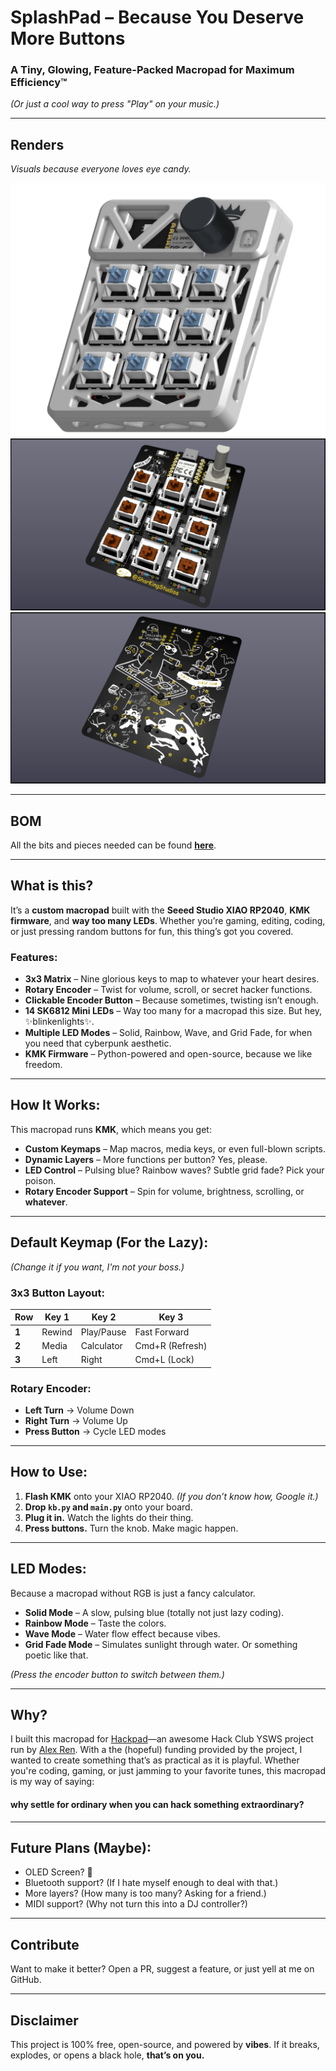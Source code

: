 # SplashPad – Because You Deserve More Buttons  

### A Tiny, Glowing, Feature-Packed Macropad for Maximum Efficiency™  

*(Or just a cool way to press "Play" on your music.)*  

---

## Renders 
*Visuals because everyone loves eye candy.*

![Case Render](/CAD/Renders/caseRender.png)
![Front PCB Render](/CAD/Renders/frontPCBRender.png)
![Back PCB Render](/CAD/Renders/backPCBRender.png)

---
## BOM
All the bits and pieces needed can be found **[here](/BOM.md)**.

---

## What is this?  
It’s a **custom macropad** built with the **Seeed Studio XIAO RP2040**, **KMK firmware**, and **way too many LEDs**. Whether you’re gaming, editing, coding, or just pressing random buttons for fun, this thing’s got you covered.

### Features:
- **3x3 Matrix** – Nine glorious keys to map to whatever your heart desires.
- **Rotary Encoder** – Twist for volume, scroll, or secret hacker functions.
- **Clickable Encoder Button** – Because sometimes, twisting isn’t enough.
- **14 SK6812 Mini LEDs** – Way too many for a macropad this size. But hey, ✨blinkenlights✨.
- **Multiple LED Modes** – Solid, Rainbow, Wave, and Grid Fade, for when you need that cyberpunk aesthetic.
- **KMK Firmware** – Python-powered and open-source, because we like freedom.

---

## How It Works:
This macropad runs **KMK**, which means you get:
- **Custom Keymaps** – Map macros, media keys, or even full-blown scripts.
- **Dynamic Layers** – More functions per button? Yes, please.
- **LED Control** – Pulsing blue? Rainbow waves? Subtle grid fade? Pick your poison.
- **Rotary Encoder Support** – Spin for volume, brightness, scrolling, or **whatever**.

---

## Default Keymap (For the Lazy):
*(Change it if you want, I'm not your boss.)*

### **3x3 Button Layout:**
| Row   | Key 1  | Key 2      | Key 3           |
|-------|--------|------------|-----------------|
| **1** | Rewind | Play/Pause | Fast Forward    |
| **2** | Media  | Calculator | Cmd+R (Refresh) |
| **3** | Left   | Right      | Cmd+L (Lock)    |

### **Rotary Encoder:**
- **Left Turn** → Volume Down
- **Right Turn** → Volume Up
- **Press Button** → Cycle LED modes

---

## How to Use:  
1. **Flash KMK** onto your XIAO RP2040. *(If you don’t know how, Google it.)*
2. **Drop `kb.py` and `main.py`** onto your board.
3. **Plug it in.** Watch the lights do their thing.
4. **Press buttons.** Turn the knob. Make magic happen.

---

## LED Modes:
Because a macropad without RGB is just a fancy calculator.

- **Solid Mode** – A slow, pulsing blue (totally not just lazy coding).
- **Rainbow Mode** – Taste the colors.
- **Wave Mode** – Water flow effect because vibes.
- **Grid Fade Mode** – Simulates sunlight through water. Or something poetic like that.

*(Press the encoder button to switch between them.)*

---

## Why?
I built this macropad for [Hackpad](https://hackpad.hackclub.com/)—an awesome Hack Club YSWS project run by [Alex Ren](https://github.com/qcoral). With a the (hopeful) funding provided by the project, I wanted to create something that’s as practical as it is playful. Whether you're coding, gaming, or just jamming to your favorite tunes, this macropad is my way of saying:

#### why settle for ordinary when you can hack something extraordinary?

---

## Future Plans (Maybe):  
- OLED Screen? 🤔  
- Bluetooth support? (If I hate myself enough to deal with that.)
- More layers? (How many is too many? Asking for a friend.)
- MIDI support? (Why not turn this into a DJ controller?)

---

## Contribute  
Want to make it better? Open a PR, suggest a feature, or just yell at me on GitHub.

---

## Disclaimer  
This project is 100% free, open-source, and powered by **vibes**. If it breaks, explodes, or opens a black hole, **that’s on you.**
